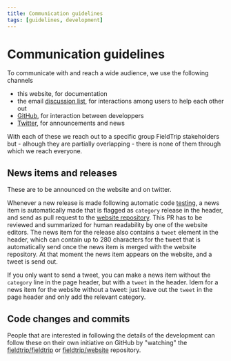 ```yaml
---
title: Communication guidelines
tags: [guidelines, development]
---
```


# Communication guidelines

To communicate with and reach a wide audience, we use the following channels

- this website, for documentation
- the email [discussion list](/discussion_list), for interactions among users to help each other out
- [GitHub](http://github.com/fieldtrip), for interaction between developpers
- [Twitter](http://twitter.com/fieldtriptoolbx), for announcements and news

With each of these we reach out to a specific group FieldTrip stakeholders but - alhough they are partially overlapping - there is none of them through which we reach everyone.

## News items and releases

These are to be announced on the website and on twitter.

Whenever a new release is made following automatic code [testing](http://www.fieldtriptoolbox.org/development/testing/), a news item is automatically made that is flagged as `category` release in the header, and send as pull request to the [website repository](https://github.com/fieldtrip/website/pulls). This PR has to be reviewed and summarized for human readability by one of the website editors. The news item for the release also contains a `tweet` element in the header, which can contain up to 280 characters for the tweet that is automatically send once the news item is merged with the website repository. At that moment the news item appears on the website, and a tweet is send out.

If you only want to send a tweet, you can make a news item without the `category` line in the page header, but with a `tweet` in the header. Idem for a news item for the website without a tweet: just leave out the `tweet` in the page header and only add the relevant category.  

## Code changes and commits

People that are interested in following the details of the development can follow these on their own initiative on GitHub by "watching" the [fieldtrip/fieldtrip](https://github.com/fieldtrip/fieldtrip) or [fieldtrip/website](https://github.com/fieldtrip/website) repository.
